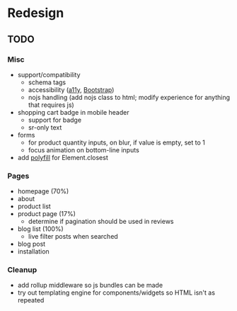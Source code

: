 # Redesign

## TODO

### Misc

- support/compatibility
  - schema tags
  - accessibility ([a11y](http://a11yproject.com/checklist.html), [Bootstrap](http://getbootstrap.com/getting-started/#accessibility))
  - nojs handling (add nojs class to html; modify experience for anything that requires js)
- shopping cart badge in mobile header
  - support for badge
  - sr-only text
- forms
  - for product quantity inputs, on blur, if value is empty, set to 1
  - focus animation on bottom-line inputs
- add [polyfill](https://developer.mozilla.org/en-US/docs/Web/API/Element/closest) for Element.closest

### Pages

- homepage (70%)
- about
- product list
- product page (17%)
  - determine if pagination should be used in reviews
- blog list (100%)
  - live filter posts when searched
- blog post
- installation

### Cleanup

- add rollup middleware so js bundles can be made
- try out templating engine for components/widgets so HTML isn't as repeated
